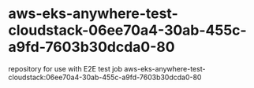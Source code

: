 # aws-eks-anywhere-test-cloudstack-06ee70a4-30ab-455c-a9fd-7603b30dcda0-80
repository for use with E2E test job aws-eks-anywhere-test-cloudstack:06ee70a4-30ab-455c-a9fd-7603b30dcda0-80
